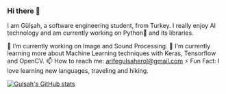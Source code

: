 ### Hi there 👋

I am Gülşah, a software engineering student, from Turkey. I really enjoy AI technology and am currently working on Python🐍 and its libraries.

🔭 I’m currently working on Image and Sound Processing. 
🌱 I'm currently learning more about Machine Learning techniques with Keras, Tensorflow and OpenCV. 
📫 How to reach me: arifegulsaherol@gmail.com 
⚡ Fun Fact: I love learning new languages, traveling and hiking.


[![Gulsah's GitHub stats](https://github-readme-stats.vercel.app/api?username=arifegulsah)](https://github.com/anuraghazra/github-readme-stats)

<!--
**arifegulsah/arifegulsah** is a ✨ _special_ ✨ repository because its `README.md` (this file) appears on your GitHub profile.

Here are some ideas to get you started:

- 🔭 I’m currently working on ...
- 🌱 I’m currently learning ...
- 👯 I’m looking to collaborate on ...
- 🤔 I’m looking for help with ...
- 💬 Ask me about ...
- 📫 How to reach me: ...
- 😄 Pronouns: ...
- ⚡ Fun fact: ...
-->
